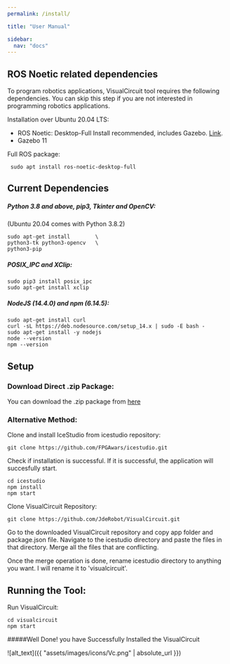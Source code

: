 ```yaml
---
permalink: /install/

title: "User Manual"

sidebar:
  nav: "docs"
---
```



## ROS Noetic related dependencies


To program robotics applications, VisualCircuit tool requires the following dependencies. You can skip this step if you are not interested in programming robotics applications. 

Installation over Ubuntu 20.04 LTS:

- ROS Noetic: Desktop-Full Install recommended, includes Gazebo. [Link](http://wiki.ros.org/noetic/Installation/Ubuntu).
- Gazebo 11

Full ROS package:

```
 sudo apt install ros-noetic-desktop-full
```

## Current Dependencies

##### Python 3.8 and above, pip3, Tkinter and OpenCV:
(Ubuntu 20.04 comes with Python 3.8.2)

```
sudo apt-get install        \
python3-tk python3-opencv   \
python3-pip
```


##### POSIX_IPC and XClip:

```
sudo pip3 install posix_ipc
sudo apt-get install xclip
```


##### NodeJS (14.4.0) and npm (6.14.5):

```
sudo apt-get install curl                                       
curl -sL https://deb.nodesource.com/setup_14.x | sudo -E bash -
sudo apt-get install -y nodejs
node --version
npm --version
```


## Setup


### Download Direct .zip Package:

You can download the .zip package from [here](https://github.com/JdeRobot/VisualCircuit/releases)


### Alternative Method:

Clone and install IceStudio from icestudio repository:

```
git clone https://github.com/FPGAwars/icestudio.git
```

Check if installation is successful. If it is successful, the application will succesfully start.

```
cd icestudio
npm install
npm start
```

Clone VisualCircuit Repository:

```
git clone https://github.com/JdeRobot/VisualCircuit.git
```

Go to the downloaded VisualCircuit repository and copy app folder and package.json file. Navigate to the icestudio directory and paste the files in that directory. Merge all the files that are conflicting.

Once the merge operation is done, rename icestudio directory to anything you want. I will rename it to 'visualcircuit'.


## Running the Tool:

Run VisualCircuit:

```
cd visualcircuit
npm start
```

#####Well Done! you have Successfully Installed the VisualCircuit

![alt_text]({{ "assets/images/icons/Vc.png" | absolute_url }})




